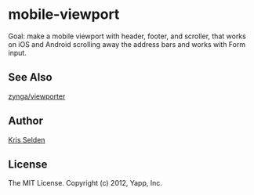 mobile-viewport
===============

Goal: make a mobile viewport with header, footer, and scroller, that works on iOS and Android scrolling away the address bars and works with Form input.

See Also
--------

[zynga/viewporter](https://github.com/zynga/viewporter)

Author
------

[Kris Selden](https://github.com/kselden)

License
-------

The MIT License. Copyright (c) 2012, Yapp, Inc.